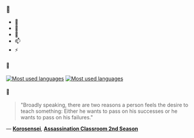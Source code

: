 ### 👋

- 🔭
- 🌱
- 💬
- 📫
- ⚡

#### 🧏

[![Most used languages](https://github-readme-stats-aynah.vercel.app/api/top-langs/?username=aynh&theme=solarized-dark&langs_count=6&layout=compact&hide_title=true)](https://github.com/anuraghazra/github-readme-stats#gh-dark-mode-only)
[![Most used languages](https://github-readme-stats-aynah.vercel.app/api/top-langs/?username=aynh&theme=solarized-light&langs_count=6&layout=compact&hide_title=true)](https://github.com/anuraghazra/github-readme-stats#gh-light-mode-only)

#### 💬

> "Broadly speaking, there are two reasons a person feels the desire to teach something: Either he wants to pass on his successes or he wants to pass on his failures."

&mdash; [**Korosensei**](https://myanimelist.net/character.php?q=Korosensei&cat=character), [**Assassination Classroom 2nd Season**](https://myanimelist.net/search/all?q=Assassination%20Classroom%202nd%20Season&cat=all)
